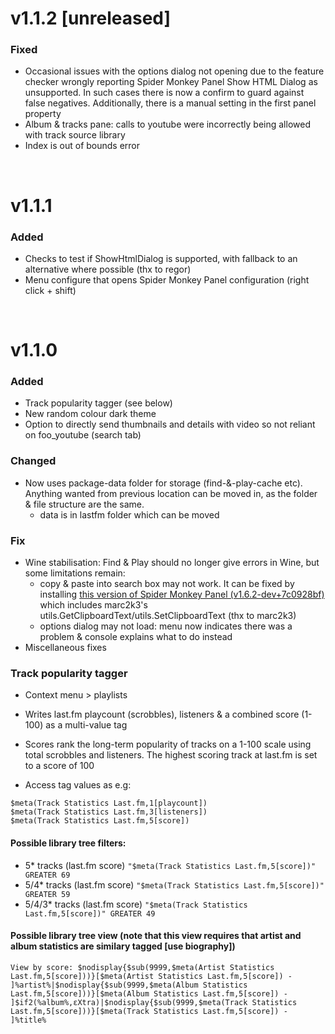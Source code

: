 # v1.1.2 [unreleased]
### Fixed
- Occasional issues with the options dialog not opening due to the feature checker wrongly reporting Spider Monkey Panel Show HTML Dialog as unsupported. In such cases there is now a confirm to guard against false negatives. Additionally, there is a manual setting in the first panel property
- Album & tracks pane: calls to youtube were incorrectly being allowed with track source library
- Index is out of bounds error

<br />

# v1.1.1

### Added
- Checks to test if ShowHtmlDialog is supported, with fallback to an alternative where possible (thx to regor)
- Menu configure that opens Spider Monkey Panel configuration (right click + shift)

<br />

# v1.1.0

### Added
- Track popularity tagger (see below)
- New random colour dark theme
- Option to directly send thumbnails and details with video so not reliant on foo_youtube (search tab)

### Changed
- Now uses package-data folder for storage (find-&-play-cache etc). Anything wanted from previous location can be moved in, as the folder & file structure are the same.
     * data is in lastfm folder which can be moved

### Fix
- Wine stabilisation: Find & Play should no longer give errors in Wine, but some limitations remain:
    - copy & paste into search box may not work. It can be fixed by installing [this version of Spider Monkey Panel (v1.6.2-dev+7c0928bf)](https://github.com/Wil-B/Find-and-Play/files/8575143/foo_spider_monkey_panel.zip) which includes marc2k3's utils.GetClipboardText/utils.SetClipboardText (thx to marc2k3)
    - options dialog may not load: menu now indicates there was a problem & console explains what to do instead
- Miscellaneous fixes

### Track popularity tagger
- Context menu > playlists
- Writes last.fm playcount (scrobbles), listeners & a combined score (1-100) as a multi-value tag
- Scores rank the long-term popularity of tracks on a 1-100 scale using total scrobbles and listeners. The highest scoring track at last.fm is set to a score of 100

- Access tag values as e.g:
```
$meta(Track Statistics Last.fm,1[playcount])
$meta(Track Statistics Last.fm,3[listeners])
$meta(Track Statistics Last.fm,5[score])
```
#### Possible library tree filters:
- 5* tracks (last.fm score) `"$meta(Track Statistics Last.fm,5[score])" GREATER 69`
- 5/4* tracks (last.fm score) `"$meta(Track Statistics Last.fm,5[score])" GREATER 59`
- 5/4/3* tracks (last.fm score) `"$meta(Track Statistics Last.fm,5[score])" GREATER 49`

#### Possible library tree view (note that this view requires that artist and album statistics are similary tagged [use biography])

```View by score: $nodisplay{$sub(9999,$meta(Artist Statistics Last.fm,5[score]))}[$meta(Artist Statistics Last.fm,5[score]) - ]%artist%|$nodisplay{$sub(9999,$meta(Album Statistics Last.fm,5[score]))}[$meta(Album Statistics Last.fm,5[score]) - ]$if2(%album%,εXtra)|$nodisplay{$sub(9999,$meta(Track Statistics Last.fm,5[score]))}[$meta(Track Statistics Last.fm,5[score]) - ]%title%```
